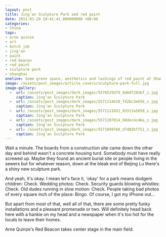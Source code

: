 ```yaml
---
layout: post
title: Jing’an Sculpture Park and red paint
date: 2011-03-29 19:41:41.000000000 +08:00
categories:
- China
tags:
- arne quinze
- art
- botch job
- jing'an
- paint
- red beacon
- red paint
- sculpture park
- shanghai
oneline: Some green space, aesthetics and lashings of red paint at Shanghai's new sculpture space.
image: /assets/post_images/article_covers/sculpture-park-full.jpg
image-gallery:
  -  url: /assets/post_images/dark_images/5570529379_8d0df283bf_z.jpg
     caption: Jing’an Sculpture Park
  -  url: /assets/post_images/dark_images/5571114410_f42bc3e65b_z.jpg
     caption: Jing’an Sculpture Park
  -  url: /assets/post_images/dark_images/5571111052_83313a5058_z.jpg
     caption: Jing’an Sculpture Park
  -  url: /assets/post_images/dark_images/5571107014_68dec4c46a_z.jpg
     caption: Jing’an Sculpture Park
  -  url: /assets/post_images/dark_images/5571099760_d7d82bff51_z.jpg
     caption: Jing’an Sculpture Park
---
```

Wait a minute. The boards from a construction site came down the other day and behind wasn't a concrete housing turd. Somebody must have really screwed up. Maybe they found an ancient burial site or people living in the sewers but for whatever reason, down at the bleak end of Beijing Lu there's a shiny new sculpture park.

And yeah, it's okay. I mean let's face it, 'okay' for a park means dodgem children: Check. Wedding photos: Check. Security guards blowing whistles: Check. Old dudes running in slow motion: Check. People taking bad photos of every square inch of the place: Bingo. Of course, I got my iPhone out...

But apart from most of that, well all of that, there are some pretty funky installations and a pleasant promenade or two. Will definitely head back here with a hankie on my head and a newspaper when it's too hot for the locals to leave their homes.

Arne Quinze's Red Beacon takes center stage in the main field.
